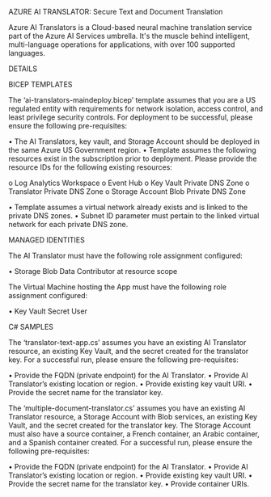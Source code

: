 AZURE AI TRANSLATOR: Secure Text and Document Translation 

Azure AI Translators is a Cloud-based neural machine translation service part of the Azure AI Services umbrella. 
It's the muscle behind intelligent, multi-language operations for applications, with over 100 supported languages.

DETAILS

BICEP TEMPLATES

The ‘ai-translators-maindeploy.bicep’ template assumes that you are a US regulated entity with requirements for network isolation, access control, and least privilege security controls. For deployment to be successful, please ensure the following pre-requisites:

  •	The AI Translators, key vault, and Storage Account should be deployed in the same Azure US Government region.
  •	Template assumes the following resources exist in the subscription prior to deployment. Please provide the resource IDs for the following existing resources:
  
  o	Log Analytics Workspace
  o	Event Hub
  o	Key Vault Private DNS Zone
  o	Translator Private DNS Zone
  o	Storage Account Blob Private DNS Zone
      
  •	Template assumes a virtual network already exists and is linked to the private DNS zones. 
  •	Subnet ID parameter must pertain to the linked virtual network for each private DNS zone. 
  
MANAGED IDENTITIES
    
The AI Translator must have the following role assignment configured: 

  •	Storage Blob Data Contributor at resource scope
  
The Virtual Machine hosting the App must have the following role assignment configured:

  •	Key Vault Secret User

C# SAMPLES

The ‘translator-text-app.cs’ assumes you have an existing AI Translator resource, an existing Key Vault, and the secret created for the translator key. For a successful run, please ensure the following pre-requisites:

  •	Provide the FQDN (private endpoint) for the AI Translator.
  •	Provide AI Translator’s existing location or region. 
  •	Provide existing key vault URI.
  •	Provide the secret name for the translator key.

The ‘multiple-document-translator.cs’ assumes you have an existing AI Translator resource, a Storage Account with Blob services, an existing Key Vault, and the secret created for the translator key. The Storage Account must also have a source container, a French container, an Arabic container, and a Spanish container created. For a successful run, please ensure the following pre-requisites:

  •	Provide the FQDN (private endpoint) for the AI Translator.
  •	Provide AI Translator’s existing location or region. 
  •	Provide existing key vault URI.
  •	Provide the secret name for the translator key.
  •	Provide container URIs. 
